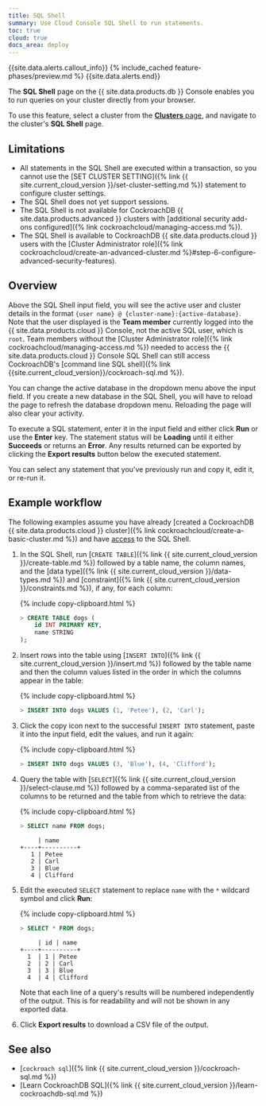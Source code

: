 ```yaml
---
title: SQL Shell
summary: Use Cloud Console SQL Shell to run statements.
toc: true
cloud: true
docs_area: deploy
---
```


{{site.data.alerts.callout_info}}
{% include_cached feature-phases/preview.md %}
{{site.data.alerts.end}}

The **SQL Shell** page on the {{ site.data.products.db }} Console enables you to run queries on your cluster directly from your browser.

To use this feature, select a cluster from the [**Clusters** page](cluster-management.html#view-clusters-page), and navigate to the cluster's **SQL Shell** page.

## Limitations

- All statements in the SQL Shell are executed within a transaction, so you cannot use the [SET CLUSTER SETTING]({% link {{ site.current_cloud_version }}/set-cluster-setting.md %}) statement to configure cluster settings.
- The SQL Shell does not yet support sessions.
- The SQL Shell is not available for CockroachDB {{ site.data.products.advanced }} clusters with [additional security add-ons configured]({% link cockroachcloud/managing-access.md %}).
- The SQL Shell is available to CockroachDB {{ site.data.products.cloud }} users with the [Cluster Administrator role]({% link cockroachcloud/create-an-advanced-cluster.md %}#step-6-configure-advanced-security-features).

## Overview

Above the SQL Shell input field, you will see the active user and cluster details in the format `{user name} @ {cluster-name}:{active-database}`. Note that the user displayed is the **Team member** currently logged into the {{ site.data.products.cloud }} Console, not the active SQL user, which is `root`. Team members without the [Cluster Administrator role]({% link cockroachcloud/managing-access.md %}) needed to access the {{ site.data.products.cloud }} Console SQL Shell can still access CockroachDB's [command line SQL shell]({% link {{site.current_cloud_version}}/cockroach-sql.md %}).

You can change the active database in the dropdown menu above the input field. If you create a new database in the SQL Shell, you will have to reload the page to refresh the database dropdown menu. Reloading the page will also clear your activity.

To execute a SQL statement, enter it in the input field and either click **Run** or use the **Enter** key. The statement status will be **Loading** until it either **Succeeds** or returns an **Error**. Any results returned can be exported by clicking the **Export results** button below the executed statement.

You can select any statement that you've previously run and copy it, edit it, or re-run it.

## Example workflow

The following examples assume you have already [created a CockroachDB {{ site.data.products.cloud }} cluster]({% link cockroachcloud/create-a-basic-cluster.md %}) and have [access](#limitations) to the SQL Shell.

1. In the SQL Shell, run [`CREATE TABLE`]({% link {{ site.current_cloud_version }}/create-table.md %}) followed by a table name, the column names, and the [data type]({% link {{ site.current_cloud_version }}/data-types.md %}) and [constraint]({% link {{ site.current_cloud_version }}/constraints.md %}), if any, for each column:

    {% include copy-clipboard.html %}
    ~~~ sql
    > CREATE TABLE dogs (
        id INT PRIMARY KEY,
        name STRING
    );
    ~~~

1. Insert rows into the table using [`INSERT INTO`]({% link {{ site.current_cloud_version }}/insert.md %}) followed by the table name and then the column values listed in the order in which the columns appear in the table:

    {% include copy-clipboard.html %}
    ~~~ sql
    > INSERT INTO dogs VALUES (1, 'Petee'), (2, 'Carl');
    ~~~

1. Click the copy icon next to the successful `INSERT INTO` statement, paste it into the input field, edit the values, and run it again:

    {% include copy-clipboard.html %}
    ~~~ sql
    > INSERT INTO dogs VALUES (3, 'Blue'), (4, 'Clifford');
    ~~~

1. Query the table with [`SELECT`]({% link {{ site.current_cloud_version }}/select-clause.md %}) followed by a comma-separated list of the columns to be returned and the table from which to retrieve the data:

    {% include copy-clipboard.html %}
    ~~~ sql
    > SELECT name FROM dogs;
    ~~~

    ~~~
         | name
    +----+----------+
       1 | Petee
       2 | Carl
       3 | Blue
       4 | Clifford
    ~~~

1. Edit the executed `SELECT` statement to replace `name` with the `*` wildcard symbol and click **Run**:

    {% include copy-clipboard.html %}
    ~~~ sql
    > SELECT * FROM dogs;
    ~~~

    ~~~
         | id | name
    +----+----------+
      1  | 1 | Petee
      2  | 2 | Carl
      3  | 3 | Blue
      4  | 4 | Clifford
    ~~~

    Note that each line of a query's results will be numbered independently of the output. This is for readability and will not be shown in any exported data.

1. Click **Export results** to download a CSV file of the output.

## See also

- [`cockroach sql`]({% link {{ site.current_cloud_version }}/cockroach-sql.md %})
- [Learn CockroachDB SQL]({% link {{ site.current_cloud_version }}/learn-cockroachdb-sql.md %})
